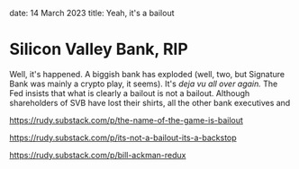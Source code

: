 date: 14 March 2023
title: Yeah, it's a bailout

# Silicon Valley Bank, RIP

Well, it's happened. A biggish bank has exploded (well, two, but Signature Bank was mainly a crypto play, it seems).
It's _deja vu all over again._
The Fed insists that what is clearly a bailout is not a bailout. Although shareholders of SVB have lost their shirts, all the other bank executives and 

https://rudy.substack.com/p/the-name-of-the-game-is-bailout

https://rudy.substack.com/p/its-not-a-bailout-its-a-backstop

https://rudy.substack.com/p/bill-ackman-redux